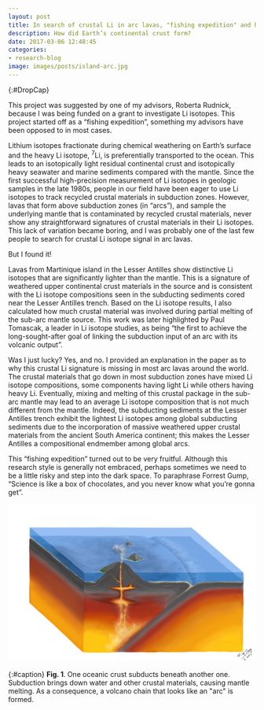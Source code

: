 ```yaml
---
layout: post
title: In search of crustal Li in arc lavas, "fishing expedition" and hypothesis-driven research strategies
description: How did Earth’s continental crust form?
date: 2017-03-06 12:48:45
categories:
- research-blog
image: images/posts/island-arc.jpg
---
```


{:#DropCap}
<!-- adding {:#DropCap} above will make first letter of first word CAPITAL and Large -->
This project was suggested by one of my advisors, Roberta Rudnick, because I was being funded on a grant to investigate Li isotopes. This project started off as a “fishing expedition”, something my advisors have been opposed to in most cases.

Lithium isotopes fractionate during chemical weathering on Earth’s surface and the heavy Li isotope, <sup>7</sup>Li, is preferentially transported to the ocean. This leads to an isotopically light residual continental crust and isotopically heavy seawater and marine sediments compared with the mantle. Since the first successful high-precision measurement of Li isotopes in geologic samples in the late 1980s, people in our field have been eager to use Li isotopes to track recycled crustal materials in subduction zones. However, lavas that form above subduction zones (in “arcs”), and sample the underlying mantle that is contaminated by recycled crustal materials, never show any straightforward signatures of crustal materials in their Li isotopes. This lack of variation became boring, and I was probably one of the last few people to search for crustal Li isotope signal in arc lavas.

But I found it!

Lavas from Martinique island in the Lesser Antilles show distinctive Li isotopes that are significantly lighter than the mantle. This is a signature of weathered upper continental crust materials in the source and is consistent with the Li isotope compositions seen in the subducting sediments cored near the Lesser Antilles trench. Based on the Li isotope results, I also calculated how much crustal material was involved during partial melting of the sub-arc mantle source. This work was later highlighted by Paul Tomascak, a leader in Li isotope studies, as being “the first to achieve the long-sought-after goal of linking the subduction input of an arc with its volcanic output”.

Was I just lucky? Yes, and no. I provided an explanation in the paper as to why this crustal Li signature is missing in most arc lavas around the world. The crustal materials that go down in most subduction zones have mixed Li isotope compositions, some components having light Li while others having heavy Li. Eventually, mixing and melting of this crustal package in the sub-arc mantle may lead to an average Li isotope composition that is not much different from the mantle. Indeed, the subducting sediments at the Lesser Antilles trench exhibit the lightest Li isotopes among global subducting sediments due to the incorporation of massive weathered upper crustal materials from the ancient South America continent; this makes the Lesser Antilles a compositional endmember among global arcs.

This “fishing expedition” turned out to be very fruitful. Although this research style is generally not embraced, perhaps sometimes we need to be a little risky and step into the dark space. To paraphrase Forrest Gump, “Science is like a box of chocolates, and you never know what you’re gonna get”.


<div class="img-parent">
<img src="/images/posts/island-arc.jpg" alt="island arc" />
</div>

{:#caption}
**Fig. 1**. One oceanic crust subducts beneath another one. Subduction brings down water and other crustal materials, causing mantle melting. As a consequence, a volcano chain that looks like an "arc" is formed.
